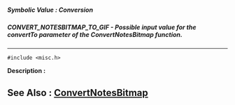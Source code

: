 ##### Symbolic Value : Conversion
##### CONVERT_NOTESBITMAP_TO_GIF - Possible input value for the convertTo parameter of the ConvertNotesBitmap function. 
---
```
#include <misc.h>
```
**Description :**



**See Also :**
[ConvertNotesBitmap](/domino-c-api-docs/reference/Func/ConvertNotesBitmap)
---

